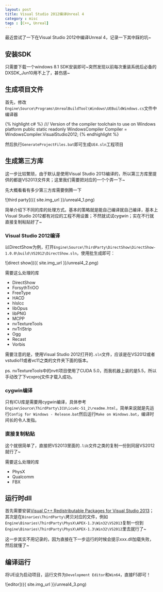 ```yaml
---
layout: post
title: Visual Studio 2012编译Unreal 4 
category : misc
tags : [C++, Unreal]
---
```


最近尝试了一下在Visual Studio 2012中编译Unreal 4，记录一下其中踩的坑~

## 安装SDK

只需要下载一个windows 8.1 SDK安装即可~突然发现以前每次重装系统后必备的DXSDK_Jun10用不上了，甚伤感~

## 生成项目文件

首先，修改`Engine\Source\Programs\UnrealBuildTool\Windows\UEBuildWindows.cs`文件中编译器

{% highlight c# %}
/// Version of the compiler toolchain to use on Windows platform
public static readonly WindowsCompiler Compiler = WindowsCompiler.VisualStudio2012;
{% endhighlight %}

然后执行`GenerateProjectFiles.bat`即可生成`UE4.sln`工程项目

## 生成第三方库

这一步比较繁琐，由于默认是使用Visual Studio 2013编译的，所以第三方库里提供的都是VS2013文件夹；这里我们需要把对应的一个个弄一下~

先大概看看有多少第三方库需要倒腾一下

![third party]({{ site.img_url }}/unreal4_1.png)

简单介绍下不同的库的处理方式。基本的策略就是能自己编译就自己编译，基本上Visual Studio 2012都有对应的工程不用设置；不然就试试cygwin；实在不行就直接复制粘贴好了~

### Visual Studio 2012编译

以DirectShow为例，打开`Engine\Source\ThirdParty\DirectShow\DirectShow-1.0.0\build\VS2012\DirectShow.sln`，使用批生成即可：

![direct show]({{ site.img_url }}/unreal4_2.png)

需要这么处理的库

- DirectShow
- ForsythTriOO
- FreeType
- HACD
- hlslcc
- libOpus
- libPNG
- MCPP
- nvTextureTools
- nvTriStrip
- Ogg
- Recast
- Vorbis

需要注意的是，使用Visual Studio 2012打开的`.sln`文件，应该是在VS2012或者vstudio11或者vc11之类的文件夹下面的版本。

ps. nvTextureTools中的nvtt项目使用了CUDA 5.0，而我机器上装的是5.5，所以手动改了下vcxproj文件才载入成功。

### cygwin编译

只有ICU库是需要用cygwin编译，具体参考`Engine\Source\ThirdParty\ICU\icu4c-51_2\readme.html`，简单来说就是先运行`Config for Windows - Release.bat`然后运行`Make on Windows.bat`，编译时间长的令人发指。

### 直接复制粘贴

这个就很简单了，直接把VS2013里面的`.lib`文件之类的复制一份到同层VS2012就行了~

需要这么处理的库

- PhysX
- Qualcomm
- FBX

## 运行时dll

首先需要安装[Visual C++ Redistributable Packages for Visual Studio 2013](http://www.microsoft.com/en-hk/download/details.aspx?id=40784)；其次是在`Binaries\ThirdParty\`拷贝对应的文件，例如`Engine\Binaries\ThirdParty\PhysX\APEX-1.3\Win32\VS2013`复制一份到`Engine\Binaries\ThirdParty\PhysX\APEX-1.3\Win32\VS2012`里去就行了~

这一步其实不用记录的，因为直接在下一步运行的时候会提示xxx.dll加载失败，然后就懂了~

## 编译运行

将UE设为启动项目，运行文件为`Development Editor`和`Win64`，直接F5即可！

![editor]({{ site.img_url }}/unreal4_3.png)